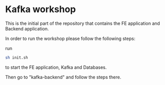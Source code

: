 # Kafka workshop

This is the initial part of the repository that contains the FE application and Backend application.

In order to run the workshop please follow the following steps:

run 
```bash 
sh init.sh
```

to start the FE application, Kafka and Databases.

Then go to "kafka-backend" and follow the steps there.
